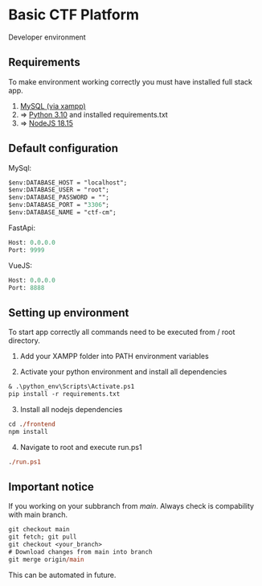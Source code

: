 # Basic CTF Platform
Developer environment

## Requirements
To make environment working correctly you must have installed full stack app.
1. [MySQL (via xampp)](https://www.apachefriends.org/pl/index.html)
2. => [Python 3.10](https://www.python.org/) and installed requirements.txt
3. => [NodeJS 18.15](https://github.com/coreybutler/nvm-windows) 

## Default configuration
MySql:
```ps
$env:DATABASE_HOST = "localhost";
$env:DATABASE_USER = "root";
$env:DATABASE_PASSWORD = "";
$env:DATABASE_PORT = "3306";
$env:DATABASE_NAME = "ctf-cm";
```
FastApi:
```ps
Host: 0.0.0.0
Port: 9999
```
VueJS:
```ps
Host: 0.0.0.0
Port: 8888
```

## Setting up environment
To start app correctly all commands need to be executed from / root directory.
1. Add your XAMPP folder into PATH environment variables

2. Activate your python environment and install all dependencies
```ps
& .\python_env\Scripts\Activate.ps1
pip install -r requirements.txt
```
3. Install all nodejs dependencies
```ps
cd ./frontend
npm install
```
4. Navigate to root and execute run.ps1
```ps
./run.ps1
```

## Important notice
If you working on your subbranch from _main_. Always check is compability with main branch.
```ps
git checkout main
git fetch; git pull
git checkout <your_branch>
# Download changes from main into branch
git merge origin/main 
```
This can be automated in future.
